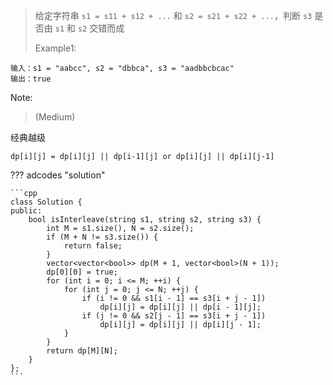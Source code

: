 <!-- prettier-ignore-start -->

>  给定字符串 `s1 = s11 + s12 + ...` 和 `s2 = s21 + s22 + ...`，判断 `s3` 是否由 `s1` 和 `s2` 交错而成  <br>
>
>   Example1:
```
输入：s1 = "aabcc", s2 = "dbbca", s3 = "aadbbcbcac"
输出：true
```
Note:
>
>
> (Medium)

<!-- prettier-ignore-end -->

经典越级

`dp[i][j] = dp[i][j] || dp[i-1][j] or dp[i][j] || dp[i][j-1]`

??? adcodes "solution"

    ```cpp
    class Solution {
    public:
        bool isInterleave(string s1, string s2, string s3) {
            int M = s1.size(), N = s2.size();
            if (M + N != s3.size()) {
                return false;
            }
            vector<vector<bool>> dp(M + 1, vector<bool>(N + 1));
            dp[0][0] = true;
            for (int i = 0; i <= M; ++i) {
                for (int j = 0; j <= N; ++j) {
                    if (i != 0 && s1[i - 1] == s3[i + j - 1])
                        dp[i][j] = dp[i][j] || dp[i - 1][j];
                    if (j != 0 && s2[j - 1] == s3[i + j - 1])
                        dp[i][j] = dp[i][j] || dp[i][j - 1];
                }
            }
            return dp[M][N];
        }
    };
    ```
